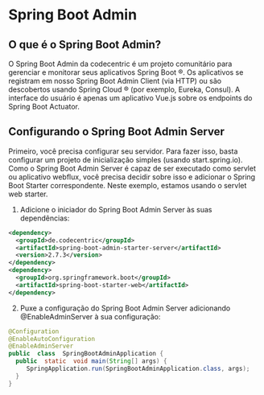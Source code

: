 # Spring Boot Admin

## O que é o Spring Boot Admin?

O Spring Boot Admin da codecentric é um projeto comunitário para gerenciar e monitorar seus aplicativos Spring Boot ®. Os aplicativos se registram em nosso Spring Boot Admin Client (via HTTP) ou são descobertos usando Spring Cloud ® (por exemplo, Eureka, Consul). A interface do usuário é apenas um aplicativo Vue.js sobre os endpoints do Spring Boot Actuator.

## Configurando o Spring Boot Admin Server

Primeiro, você precisa configurar seu servidor. Para fazer isso, basta configurar um projeto de inicialização simples (usando start.spring.io). Como o Spring Boot Admin Server é capaz de ser executado como servlet ou aplicativo webflux, você precisa decidir sobre isso e adicionar o Spring Boot Starter correspondente. Neste exemplo, estamos usando o servlet web starter.

1. Adicione o iniciador do Spring Boot Admin Server às suas dependências:
```xml
<dependency>
  <groupId>de.codecentric</groupId>
  <artifactId>spring-boot-admin-starter-server</artifactId>     
  <version>2.7.3</version>
</dependency>
<dependency>
  <groupId>org.springframework.boot</groupId>
  <artifactId>spring-boot-starter-web</artifactId>
</dependency>
```
2. Puxe a configuração do Spring Boot Admin Server adicionando @EnableAdminServer à sua configuração:
```java
@Configuration  
@EnableAutoConfiguration  
@EnableAdminServer  
public  class  SpringBootAdminApplication { 
  public  static  void main(String[] args) {
     SpringApplication.run(SpringBootAdminApplication.class, args); 
  }
}
```

